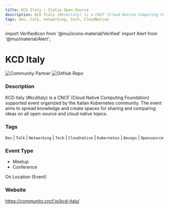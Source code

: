 ```yaml
---
title: KCD Italy | Italia Open-Source
description: KCD Italy (#kcditaly) is a CNCF (Cloud Native Computing Foundation) supported event organized by the Italian Kubernetes community. The event aims to spread knowledge and create spaces for sharing and comparing ideas on all open-source and cloud native topics.
tags: dev, talk, networking, tech, CloudNative
---
```

        

import VerifiedIcon from '@mui/icons-material/Verified'
import Alert from '@mui/material/Alert';

# KCD Italy <VerifiedIcon color="primary"/>


![Community Partner](https://img.shields.io/static/v1?label=community&message=partner&color=blue) ![GitHub Repo](https://img.shields.io/static/v1?label=category&message=communities&color=green)

### Description

KCD Italy (#kcditaly) is a CNCF (Cloud Native Computing Foundation) supported event organized by the Italian Kubernetes community. The event aims to spread knowledge and create spaces for sharing and comparing ideas on all open-source and cloud native topics.

### Tags

`Dev` | `Talk` | `Networking` | `Tech` | `Cloudnative` | `Kubernetes` | `Devops` | `Opensource`

### Event Type

- Meetup
- Conference

On Location (Event)

### Website

https://community.cncf.io/kcd-italy/
